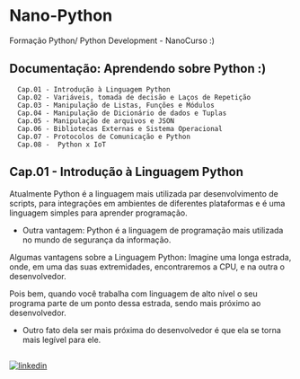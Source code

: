 # Nano-Python
Formação Python/ Python Development  -  NanoCurso :)


## Documentação: Aprendendo sobre Python :)

```http
  Cap.01 - Introdução à Linguagem Python
  Cap.02 - Variáveis, tomada de decisão e Laços de Repetição
  Cap.03 - Manipulação de Listas, Funções e Módulos
  Cap.04 - Manipulação de Dicionário de dados e Tuplas
  Cap.05 - Manipulação de arquivos e JSON
  Cap.06 - Bibliotecas Externas e Sistema Operacional
  Cap.07 - Protocolos de Comunicação e Python
  Cap.08 -  Python x IoT
```

## Cap.01 - Introdução à Linguagem Python
Atualmente Python é a linguagem mais utilizada par desenvolvimento de scripts, para integrações em ambientes de diferentes plataformas e é uma linguagem simples para aprender programação. 
- Outra vantagem: Python é a linguagem de programação mais utilizada no mundo de segurança da informação. 


Algumas vantagens sobre a Linguagem Python:
Imagine uma longa estrada, onde, em uma das suas extremidades, encontraremos a CPU, e na outra o desenvolvedor. 

Pois bem, quando você trabalha com linguagem de alto nível o seu programa parte de um ponto dessa estrada, sendo mais próximo ao desenvolvedor. 

- Outro fato dela ser mais próxima do desenvolvedor é que ela se torna mais legível para ele.


## 

[![linkedin](https://img.shields.io/badge/linkedin-0A66C2?style=for-the-badge&logo=linkedin&logoColor=white)](https://www.linkedin.com/in/neugema/)


